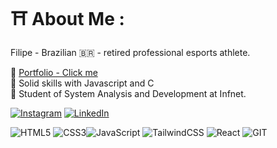 # ⛩️ About Me :
 Filipe - Brazilian 🇧🇷 - retired professional esports athlete. <br>

🎐 <a href="https://minimalist-plum.vercel.app/" target="_blank"> Portfolio - Click me </a> <br>
🥷 Solid skills with Javascript and C  </br>
🏯 Student of System Analysis and Development at Infnet.<br>


[![Instagram](https://img.shields.io/badge/Instagram-%23E4405F.svg?logo=Instagram&logoColor=white)](https://instagram.com/filipezzo) [![LinkedIn](https://img.shields.io/badge/LinkedIn-%230077B5.svg?logo=linkedin&logoColor=white)](https://www.linkedin.com/in/fiavanzzo/) 

![HTML5](https://img.shields.io/badge/html5-%23E34F26.svg?style=for-the-badge&logo=html5&logoColor=white) ![CSS3](https://img.shields.io/badge/css3-%231572B6.svg?style=for-the-badge&logo=css3&logoColor=white)![JavaScript](https://img.shields.io/badge/javascript-%23323330.svg?style=for-the-badge&logo=javascript&logoColor=%23F7DF1E) ![TailwindCSS](https://img.shields.io/badge/tailwindcss-%2338B2AC.svg?style=for-the-badge&logo=tailwind-css&logoColor=white)  ![React](https://img.shields.io/badge/react-%2320232a.svg?style=for-the-badge&logo=react&logoColor=%2361DAFB)
 ![GIT](https://img.shields.io/badge/Git-fc6d26?style=for-the-badge&logo=git&logoColor=white)  


